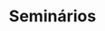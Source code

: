 ---
title: Seminários

# Listing view
view: card

# Optional banner image (relative to `assets/media/` folder).
banner:
  caption: ''
  image: ''
---